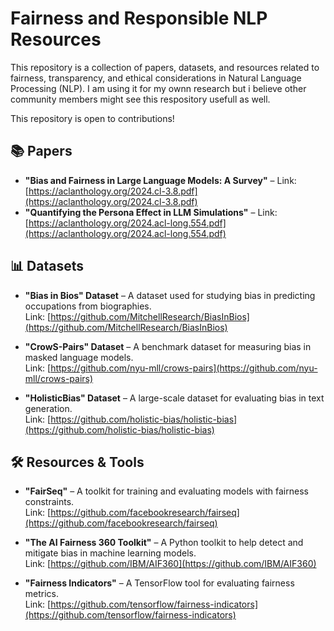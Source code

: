 # Fairness and Responsible NLP Resources

This repository is a collection of papers, datasets, and resources related to fairness, transparency, and ethical considerations in Natural Language Processing (NLP). I am using it for my ownn research but i believe other community members might see this respository usefull as well. 

This repository is open to contributions!

## 📚 **Papers**  

- **"Bias and Fairness in Large Language Models: A Survey"** – Link: [https://aclanthology.org/2024.cl-3.8.pdf](https://aclanthology.org/2024.cl-3.8.pdf)  
- **"Quantifying the Persona Effect in LLM Simulations"** – Link: [https://aclanthology.org/2024.acl-long.554.pdf](https://aclanthology.org/2024.acl-long.554.pdf)


## 📊 **Datasets**  

- **"Bias in Bios" Dataset** – A dataset used for studying bias in predicting occupations from biographies.  
Link: [https://github.com/MitchellResearch/BiasInBios](https://github.com/MitchellResearch/BiasInBios)

- **"CrowS-Pairs" Dataset** – A benchmark dataset for measuring bias in masked language models.  
Link: [https://github.com/nyu-mll/crows-pairs](https://github.com/nyu-mll/crows-pairs)

- **"HolisticBias" Dataset** – A large-scale dataset for evaluating bias in text generation.  
Link: [https://github.com/holistic-bias/holistic-bias](https://github.com/holistic-bias/holistic-bias)


## 🛠 **Resources & Tools**  

- **"FairSeq"** – A toolkit for training and evaluating models with fairness constraints.  
Link: [https://github.com/facebookresearch/fairseq](https://github.com/facebookresearch/fairseq)

- **"The AI Fairness 360 Toolkit"** – A Python toolkit to help detect and mitigate bias in machine learning models.  
Link: [https://github.com/IBM/AIF360](https://github.com/IBM/AIF360)

- **"Fairness Indicators"** – A TensorFlow tool for evaluating fairness metrics.  
Link: [https://github.com/tensorflow/fairness-indicators](https://github.com/tensorflow/fairness-indicators)
